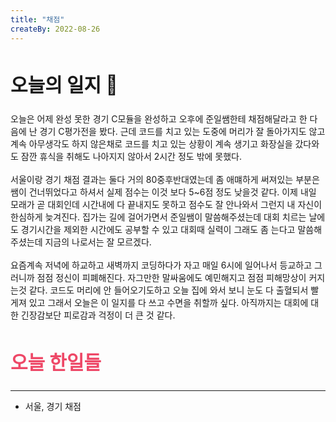 ```yaml
---
title: "채점"
createBy: 2022-08-26
---
```


##  <h2 style="font-size: 30px">오늘의 일지 🎪</h2>
오늘은 어제 완성 못한 경기 C모듈을 완성하고 오후에 준일쌤한테 채점해달라고 한 다음에 난 경기 C평가전을 봤다. 근데 코드를 치고 있는 도중에 머리가 잘 돌아가지도 않고 계속 아무생각도 하지 않은채로 코드를 치고 있는 상황이 계속 생기고 화장실을 갔다와도 잠깐 휴식을 취해도 나아지지 않아서 2시간 정도 밖에 못했다. 
<br> 
<br> 
서울이랑 경기 채점 결과는 둘다 거의 80중후반대였는데 좀 애먜하게 써져있는 부분은 쌤이 건너뛰었다고 하셔서 실제 점수는 이것 보다 5~6점 정도 낮을것 같다. 이제 내일 모래가 곧 대회인데 시간내에 다 끝내지도 못하고 점수도 잘 안나와서 그런지 내 자신이 한심하게 늦겨진다. 집가는 길에 걸어가면서 준일쌤이 말씀해주셨는데 대회 치르는 날에도 경기시간을 제외한 시간에도 공부할 수 있고 대회때 실력이 그래도 좀 는다고 말씀해주셨는데 지금의 나로서는 잘 모르겠다.
<br> 
<br> 
요즘계속 저녁에 하교하고 새벽까지 코딩하다가 자고 매일 6시에 일어나서 등교하고 그러니까 점점 정신이 피폐해진다. 자그만한 말싸움에도 예민해지고 점점 피해망상이 커지는것 같다. 코드도 머리에 안 들어오기도하고 오늘 집에 와서 보니 눈도 다 출혈되서 빨게져 있고 그래서 오늘은 이 일지를 다 쓰고 수면을 취할까 싶다. 아직까지는 대회에 대한 긴장감보단 피로감과 걱정이 더 큰 것 같다.



## <h2 style="color: #ee4867; font-size: 30px">오늘 한일들</h2>
---
- 서울, 경기 채점
